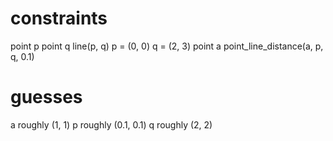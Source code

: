 # constraints
point p
point q
line(p, q)
p = (0, 0)
q = (2, 3)
point a
point_line_distance(a, p, q, 0.1)

# guesses
a roughly (1, 1)
p roughly (0.1, 0.1)
q roughly (2, 2)
